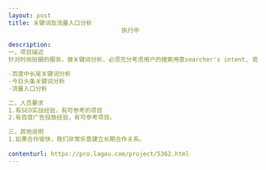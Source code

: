 ```yaml
---                
layout: post       
title: 关键词及流量入口分析
                                执行中
           
description: 
一，项目描述
针对时尚拍摄的服务，做关键词分析，必须充分考虑用户的搜索用意searcher's intent, 竞价，排名难易度等 

-百度中长尾关键词分析
-今日头条关键词分析
-流量入口分析 

二，人员要求
1.有SEO实战经验，有可参考的项目
2.有百度广告投放经验，有可参考项目。

三，其他说明
1.如果合作愉快，我们非常乐意建立长期合作关系。
     
contenturl: https://pro.lagou.com/project/5362.html      
---                 
```

